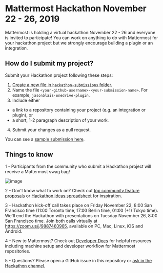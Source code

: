 # Mattermost Hackathon November 22 - 26, 2019

Mattermost is holding a virtual hackathon November 22 - 26 and everyone is invited to participate! You can work on anything to do with Mattermost for your hackathon project but we strongly encourage building a plugin or an integration.

## How do I submit my project?

Submit your Hackathon project following these steps:
1. [Create a new file in `hackathon-submissions` folder](https://github.com/mattermost/mattermost-hackathon-nov2019/new/master/hackathon-submissions).
2. Name the file `<your-github-username>-<your-submission-name>`. For example, `jasonblais-onedrive-plugin`.
3. Include either 
 - a link to a repository containing your project (e.g. an integration or plugin), or
 - a short, 1-2 paragraph description of your work.
4. Submit your changes as a pull request.

You can see a [sample submission here](https://github.com/mattermost/mattermost-hackathon-nov2019/pull/1).

## Things to know

1 - Participants from the community who submit a Hackathon project will receive a Mattermost swag bag!

![image](https://user-images.githubusercontent.com/13119842/68987408-cadcb580-07f7-11ea-83a1-9e43ea3618e9.png)

2 - Don't know what to work on? Check out [top community feature proposals](https://mattermost.uservoice.com/forums/306457-general/filters/top) or [Hackathon ideas spreadsheet](https://docs.google.com/spreadsheets/d/1pNjW34ZMaIut_YCqw-CRshQ3QGppl_0xG7PsdhEGEcg/edit#gid=0) for inspiration.

3 - Hackathon kick-off call takes place on Friday November 22, 8:00 San Francisco time (11:00 Toronto time, 17:00 Berlin time, 01:00 (+1) Tokyo time). We'll end the Hackathon with presentations on Tuesday November 26, 8:00 San Francisco time. Join both calls virtually at https://zoom.us/j/9887460965, available on PC, Mac, Linux, iOS and Android.

4 - New to Mattermost? Check out [Developer Docs](https://developers.mattermost.com/) for helpful resources including machine setup and developer workflow for Mattermost repositories.

5 - Questions? Please open a GitHub issue in this repository or [ask in the Hackathon channel](https://community.mattermost.com/core/channels/mm-hackathon-nov2019).
